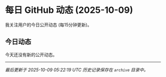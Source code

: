 # 每日 GitHub 动态 (2025-10-09)

我关注用户的今日公开动态 (每15分钟更新)。

## 今日动态

今天还没有新的公开动态。

---
*最后更新于 2025-10-09 05:22:19 UTC*
*历史记录保存在 `archive` 目录中。*
